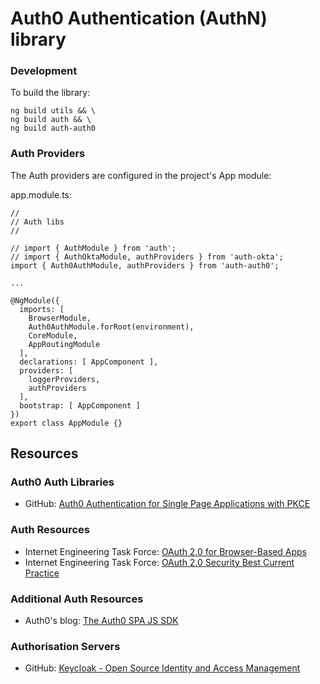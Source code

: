 # Auth0 Authentication (AuthN) library

### Development

To build the library:

```
ng build utils && \
ng build auth && \
ng build auth-auth0
```

### Auth Providers

The Auth providers are configured in the project's App module:

app.module.ts:

```
//
// Auth libs
//

// import { AuthModule } from 'auth';
// import { AuthOktaModule, authProviders } from 'auth-okta';
import { Auth0AuthModule, authProviders } from 'auth-auth0';

...

@NgModule({
  imports: [
    BrowserModule,
    Auth0AuthModule.forRoot(environment),
    CoreModule,
    AppRoutingModule
  ],
  declarations: [ AppComponent ],
  providers: [
    loggerProviders,
    authProviders
  ],
  bootstrap: [ AppComponent ]
})
export class AppModule {}
```

## Resources

### Auth0 Auth Libraries
* GitHub: [Auth0 Authentication for Single Page Applications with PKCE](https://github.com/auth0/auth0-spa-js)

### Auth Resources
* Internet Engineering Task Force: [OAuth 2.0 for Browser-Based Apps](https://datatracker.ietf.org/doc/draft-ietf-oauth-browser-based-apps/)
* Internet Engineering Task Force: [OAuth 2.0 Security Best Current Practice](https://datatracker.ietf.org/doc/draft-ietf-oauth-security-topics/)

### Additional Auth Resources
* Auth0's blog: [The Auth0 SPA JS SDK](https://auth0.com/blog/introducing-auth0-single-page-apps-spa-js-sdk/)

### Authorisation Servers
* GitHub: [Keycloak - Open Source Identity and Access Management](https://www.keycloak.org/)
